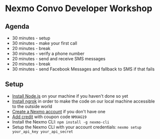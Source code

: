 # Nexmo Convo Developer Workshop

## Agenda

 - 30 minutes - setup
 - 30 minutes - make your first call
 - 20 minutes - break
 - 30 minutes - verify a phone number
 - 20 minutes - send and receive SMS messages
 - 20 minutes - break
 - 30 minutes - send Facebook Messages and fallback to SMS if that fails

 ## Setup

 - [Install Node.js](https://nodejs.org/en/download/) on your machine if you haven't done so yet
 - [Install ngrok](https://ngrok.com/download) in order to make the code on our local machine accessible to the outside world
 - [Create a Nexmo account](https://dashboard.nexmo.com/sign-up) if you don't have one
 - [Add credit](https://dashboard.nexmo.com/coupons) with coupon code `NMXAG19`
 - Install the Nexmo CLI: `npm install -g nexmo-cli`
 - Setup the Nexmo CLI with your account credentials: `nexmo setup your_api_key your_api_secret`

